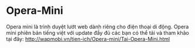 Opera-Mini
==========

Opera mini là trình duyệt lướt web dành riêng cho điện thoại di động. Opera mini phiên bản tiếng việt với update đầy đủ các bạn có thể tải và tham khảo tại đây: http://wapmobi.vn/tien-ich/Opera-mini/Tai-Opera-Mini.html
